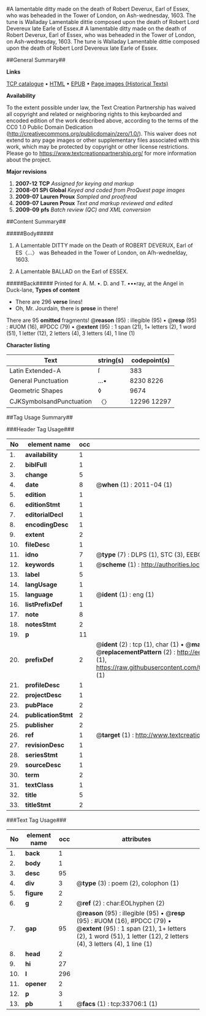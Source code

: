 #A lamentable ditty made on the death of Robert Deverux, Earl of Essex, who was beheaded in the Tower of London, on Ash-wednesday, 1603. The tune is Walladay Lamentable dittie composed upon the death of Robert Lord Devereux late Earle of Essex.#
A lamentable ditty made on the death of Robert Deverux, Earl of Essex, who was beheaded in the Tower of London, on Ash-wednesday, 1603. The tune is Walladay
Lamentable dittie composed upon the death of Robert Lord Devereux late Earle of Essex.

##General Summary##

**Links**

[TCP catalogue](http://www.ota.ox.ac.uk/tcp/)  • 
[HTML](http://tei.it.ox.ac.uk/tcp/Texts-HTML/free/A48/A48834.html)  • 
[EPUB](http://tei.it.ox.ac.uk/tcp/Texts-EPUB/free/A48/A48834.epub) • 
[Page images (Historical Texts)](https://historicaltexts.jisc.ac.uk/eebo-99829269e)

**Availability**

To the extent possible under law, the Text Creation Partnership has waived all copyright and related or neighboring rights to this keyboarded and encoded edition of the work described above, according to the terms of the CC0 1.0 Public Domain Dedication (http://creativecommons.org/publicdomain/zero/1.0/). This waiver does not extend to any page images or other supplementary files associated with this work, which may be protected by copyright or other license restrictions. Please go to https://www.textcreationpartnership.org/ for more information about the project.

**Major revisions**

1. __2007-12__ __TCP__ *Assigned for keying and markup*
1. __2008-01__ __SPi Global__ *Keyed and coded from ProQuest page images*
1. __2009-07__ __Lauren Proux__ *Sampled and proofread*
1. __2009-07__ __Lauren Proux__ *Text and markup reviewed and edited*
1. __2009-09__ __pfs__ *Batch review (QC) and XML conversion*

##Content Summary##

#####Body#####

1. A Lamentable DITTY made on the Death of ROBERT DEVERUX, Earl of ES〈…〉 was Beheaded in the Tower of London, on Aſh-wedneſday, 1603.

1. A Lamentable BALLAD on the Earl of ESSEX.

#####Back#####
Printed for A. M. •. D. and T. •••ray, at the Angel in Duck-lane,
**Types of content**

  * There are 296 **verse** lines!
  * Oh, Mr. Jourdain, there is **prose** in there!

There are 95 **omitted** fragments! 
 @__reason__ (95) : illegible (95)  •  @__resp__ (95) : #UOM (16), #PDCC (79)  •  @__extent__ (95) : 1 span (21), 1+ letters (2), 1 word (51), 1 letter (12), 2 letters (4), 3 letters (4), 1 line (1)

**Character listing**


|Text|string(s)|codepoint(s)|
|---|---|---|
|Latin Extended-A|ſ|383|
|General Punctuation|…•|8230 8226|
|Geometric Shapes|◊|9674|
|CJKSymbolsandPunctuation|〈〉|12296 12297|

##Tag Usage Summary##

###Header Tag Usage###

|No|element name|occ|attributes|
|---|---|---|---|
|1.|__availability__|1||
|2.|__biblFull__|1||
|3.|__change__|5||
|4.|__date__|8| @__when__ (1) : 2011-04 (1)|
|5.|__edition__|1||
|6.|__editionStmt__|1||
|7.|__editorialDecl__|1||
|8.|__encodingDesc__|1||
|9.|__extent__|2||
|10.|__fileDesc__|1||
|11.|__idno__|7| @__type__ (7) : DLPS (1), STC (3), EEBO-CITATION (1), PROQUEST (1), VID (1)|
|12.|__keywords__|1| @__scheme__ (1) : http://authorities.loc.gov/ (1)|
|13.|__label__|5||
|14.|__langUsage__|1||
|15.|__language__|1| @__ident__ (1) : eng (1)|
|16.|__listPrefixDef__|1||
|17.|__note__|8||
|18.|__notesStmt__|2||
|19.|__p__|11||
|20.|__prefixDef__|2| @__ident__ (2) : tcp (1), char (1)  •  @__matchPattern__ (2) : ([0-9\-]+):([0-9IVX]+) (1), (.+) (1)  •  @__replacementPattern__ (2) : http://eebo.chadwyck.com/downloadtiff?vid=$1&page=$2 (1), https://raw.githubusercontent.com/textcreationpartnership/Texts/master/tcpchars.xml#$1 (1)|
|21.|__profileDesc__|1||
|22.|__projectDesc__|1||
|23.|__pubPlace__|2||
|24.|__publicationStmt__|2||
|25.|__publisher__|2||
|26.|__ref__|1| @__target__ (1) : http://www.textcreationpartnership.org/docs/. (1)|
|27.|__revisionDesc__|1||
|28.|__seriesStmt__|1||
|29.|__sourceDesc__|1||
|30.|__term__|2||
|31.|__textClass__|1||
|32.|__title__|5||
|33.|__titleStmt__|2||


###Text Tag Usage###

|No|element name|occ|attributes|
|---|---|---|---|
|1.|__back__|1||
|2.|__body__|1||
|3.|__desc__|95||
|4.|__div__|3| @__type__ (3) : poem (2), colophon (1)|
|5.|__figure__|2||
|6.|__g__|2| @__ref__ (2) : char:EOLhyphen (2)|
|7.|__gap__|95| @__reason__ (95) : illegible (95)  •  @__resp__ (95) : #UOM (16), #PDCC (79)  •  @__extent__ (95) : 1 span (21), 1+ letters (2), 1 word (51), 1 letter (12), 2 letters (4), 3 letters (4), 1 line (1)|
|8.|__head__|2||
|9.|__hi__|27||
|10.|__l__|296||
|11.|__opener__|2||
|12.|__p__|3||
|13.|__pb__|1| @__facs__ (1) : tcp:33706:1 (1)|

